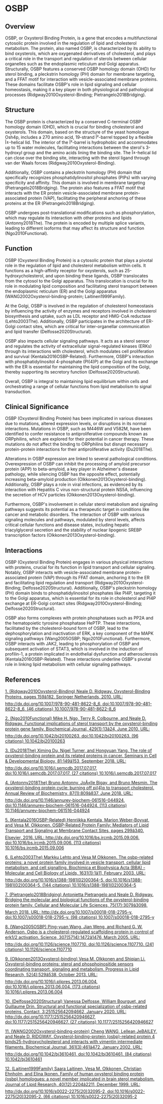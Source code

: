 # OSBP

## Overview
OSBP, or Oxysterol Binding Protein, is a gene that encodes a multifunctional cytosolic protein involved in the regulation of lipid and cholesterol metabolism. The protein, also named OSBP, is characterized by its ability to bind oxysterols, which are oxygenated derivatives of cholesterol, and plays a critical role in the transport and regulation of sterols between cellular organelles such as the endoplasmic reticulum and Golgi apparatus. Structurally, OSBP features a conserved OSBP homology domain (OHD) for sterol binding, a pleckstrin homology (PH) domain for membrane targeting, and a FFAT motif for interaction with vesicle-associated membrane proteins. These domains facilitate OSBP's role in lipid signaling and cellular homeostasis, making it a key player in both physiological and pathological processes (Ridgway2010Oxysterol-Binding; Pietrangelo2018Bridging).

## Structure
The OSBP protein is characterized by a conserved C-terminal OSBP homology domain (OHD), which is crucial for binding cholesterol and oxysterols. This domain, based on the structure of the yeast homologue Osh4p, includes a 270 amino acid, 19-strand Î²-barrel topped by a flexible Î±-helical lid. The interior of the Î²-barrel is hydrophobic and accommodates up to 15 water molecules, facilitating interactions between the sterol's 3-hydroxyl group and the amino acids lining the binding site. The Î±-helical lid can close over the binding site, interacting with the sterol ligand through van der Waals forces (Ridgway2010Oxysterol-Binding).

Additionally, OSBP contains a pleckstrin homology (PH) domain that specifically recognizes phosphatidylinositol phosphates (PIPs) with varying specificity and affinity. This domain is involved in membrane targeting (Pietrangelo2018Bridging). The protein also features a FFAT motif that interacts with the ER protein vesicle-associated membrane protein-associated protein (VAP), facilitating the peripheral anchoring of these proteins at the ER (Pietrangelo2018Bridging).

OSBP undergoes post-translational modifications such as phosphorylation, which may regulate its interaction with other proteins and lipids (Antonny2018The). The protein is encoded by multiple splice variants, leading to different isoforms that may affect its structure and function (Ngo2010Functional).

## Function
OSBP (Oxysterol Binding Protein) is a cytosolic protein that plays a pivotal role in the regulation of lipid and cholesterol metabolism within cells. It functions as a high-affinity receptor for oxysterols, such as 25-hydroxycholesterol, and upon binding these ligands, OSBP translocates from the cytosol to the Golgi apparatus. This translocation is crucial for its role in modulating lipid composition and facilitating sterol transport between the endoplasmic reticulum (ER) and the Golgi apparatus (WANG2002Oxysterol-binding-protein; Laitinen1999Family).

At the Golgi, OSBP is involved in the regulation of cholesterol homeostasis by influencing the activity of enzymes and receptors involved in cholesterol biosynthesis and uptake, such as LDL receptor and HMG-CoA reductase (Lehto2003The). Additionally, OSBP participates in the architecture of ER-Golgi contact sites, which are critical for inter-organellar communication and lipid transfer (Delfosse2020Structural).

OSBP also impacts cellular signaling pathways. It acts as a sterol sensor and regulates the activity of extracellular signal-regulated kinases (ERKs) through its interactions with cholesterol, which modulates cell proliferation and survival (Kentala2016OSBP-Related). Furthermore, OSBP's interaction with phosphatidylinositol 4-phosphate (PI(4)P) at the Golgi and its exchange with the ER is essential for maintaining the lipid composition of the Golgi, thereby supporting its secretory function (Delfosse2020Structural).

Overall, OSBP is integral to maintaining lipid equilibrium within cells and orchestrating a range of cellular functions from lipid metabolism to signal transduction.

## Clinical Significance
OSBP (Oxysterol Binding Protein) has been implicated in various diseases due to mutations, altered expression levels, or disruptions in its normal interactions. Mutations in OSBP, such as M446W and V582M, have been identified to confer resistance to antiproliferative compounds known as ORPphilins, which are explored for their potential in cancer therapy. These mutations do not affect the binding to ORPphilins but disrupt necessary protein-protein interactions for their antiproliferative activity (Du2018The). 

Alterations in OSBP expression are linked to several pathological conditions. Overexpression of OSBP can inhibit the processing of amyloid precursor protein (APP) to beta-amyloid, a key player in Alzheimer's disease pathology, while silencing OSBP has the opposite effect, potentially increasing beta-amyloid production (Olkkonen2013Oxysterol-binding). Additionally, OSBP plays a role in viral infections, as evidenced by its interaction with Hepatitis C virus non-structural protein NS5A, influencing the secretion of HCV particles (Olkkonen2013Oxysterol-binding).

Furthermore, OSBP's involvement in cellular sterol metabolism and signaling pathways suggests its potential as a therapeutic target in conditions like cancer and metabolic disorders. The interaction of OSBP with various signaling molecules and pathways, modulated by sterol levels, affects critical cellular functions and disease states, including hepatic triacylglycerol secretion and the stability of nuclear lipogenic SREBP transcription factors (Olkkonen2013Oxysterol-binding).

## Interactions
OSBP (Oxysterol Binding Protein) engages in various physical interactions with proteins, crucial for its function in lipid transport and cellular signaling. Notably, OSBP interacts with vesicle-associated membrane protein-associated protein (VAP) through its FFAT domain, anchoring it to the ER and facilitating lipid regulation and transport (Ridgway2010Oxysterol-Binding; Delfosse2020Structural). Additionally, OSBP's pleckstrin homology (PH) domain binds to phosphatidylinositol phosphates like PI4P, targeting it to the Golgi apparatus, which is essential for its role in cholesterol and PI4P exchange at ER-Golgi contact sites (Ridgway2010Oxysterol-Binding; Delfosse2020Structural).

OSBP also forms complexes with protein phosphatases such as PP2A and the hematopoietic tyrosine phosphatase HePTP. These interactions, facilitated by the cholesterol-bound form of OSBP, lead to the dephosphorylation and inactivation of ERK, a key component of the MAPK signaling pathways (Wang2005OSBP; Ngo2010Functional). Furthermore, OSBP interacts with JAK2, leading to phosphorylation of OSBP and subsequent activation of STAT3, which is involved in the induction of profilin-1, a protein implicated in endothelial dysfunction and atherosclerosis (Kentala2016OSBP-Related). These interactions underline OSBP's pivotal role in linking lipid metabolism with cellular signaling pathways.


## References


[1. (Ridgway2010Oxysterol-Binding) Neale D. Ridgway. Oxysterol-Binding Proteins, pages 159â182. Springer Netherlands, 2010. URL: http://dx.doi.org/10.1007/978-90-481-8622-8_6, doi:10.1007/978-90-481-8622-8_6. (46 citations) 10.1007/978-90-481-8622-8_6](https://doi.org/10.1007/978-90-481-8622-8_6)

[2. (Ngo2010Functional) Mike H. Ngo, Terry R. Colbourne, and Neale D. Ridgway. Functional implications of sterol transport by the oxysterol-binding protein gene family. Biochemical Journal, 429(1):13â24, June 2010. URL: http://dx.doi.org/10.1042/bj20100263, doi:10.1042/bj20100263. (96 citations) 10.1042/bj20100263](https://doi.org/10.1042/bj20100263)

[3. (Du2018The) Ximing Du, Nigel Turner, and Hongyuan Yang. The role of oxysterol-binding protein and its related proteins in cancer. Seminars in Cell &amp; Developmental Biology, 81:149â153, September 2018. URL: http://dx.doi.org/10.1016/j.semcdb.2017.07.017, doi:10.1016/j.semcdb.2017.07.017. (27 citations) 10.1016/j.semcdb.2017.07.017](https://doi.org/10.1016/j.semcdb.2017.07.017)

[4. (Antonny2018The) Bruno Antonny, JoÃ«lle Bigay, and Bruno Mesmin. The oxysterol-binding protein cycle: burning off pi(4)p to transport cholesterol. Annual Review of Biochemistry, 87(1):809â837, June 2018. URL: http://dx.doi.org/10.1146/annurev-biochem-061516-044924, doi:10.1146/annurev-biochem-061516-044924. (113 citations) 10.1146/annurev-biochem-061516-044924](https://doi.org/10.1146/annurev-biochem-061516-044924)

[5. (Kentala2016OSBP-Related) Henriikka Kentala, Marion Weber-Boyvat, and Vesa M. Olkkonen. OSBP-Related Protein Family: Mediators of Lipid Transport and Signaling at Membrane Contact Sites, pages 299â340. Elsevier, 2016. URL: http://dx.doi.org/10.1016/bs.ircmb.2015.09.006, doi:10.1016/bs.ircmb.2015.09.006. (113 citations) 10.1016/bs.ircmb.2015.09.006](https://doi.org/10.1016/bs.ircmb.2015.09.006)

[6. (Lehto2003The) Markku Lehto and Vesa M Olkkonen. The osbp-related proteins: a novel protein family involved in vesicle transport, cellular lipid metabolism, and cell signalling. Biochimica et Biophysica Acta (BBA) - Molecular and Cell Biology of Lipids, 1631(1):1â11, February 2003. URL: http://dx.doi.org/10.1016/s1388-1981(02)00364-5, doi:10.1016/s1388-1981(02)00364-5. (144 citations) 10.1016/s1388-1981(02)00364-5](https://doi.org/10.1016/s1388-1981(02)00364-5)

[7. (Pietrangelo2018Bridging) Antonietta Pietrangelo and Neale D. Ridgway. Bridging the molecular and biological functions of the oxysterol-binding protein family. Cellular and Molecular Life Sciences, 75(17):3079â3098, March 2018. URL: http://dx.doi.org/10.1007/s00018-018-2795-y, doi:10.1007/s00018-018-2795-y. (98 citations) 10.1007/s00018-018-2795-y](https://doi.org/10.1007/s00018-018-2795-y)

[8. (Wang2005OSBP) Ping-yuan Wang, Jian Weng, and Richard G. W. Anderson. Osbp is a cholesterol-regulated scaffolding protein in control of erk1/2 activation. Science, 307(5714):1472â1476, March 2005. URL: http://dx.doi.org/10.1126/science.1107710, doi:10.1126/science.1107710. (241 citations) 10.1126/science.1107710](https://doi.org/10.1126/science.1107710)

[9. (Olkkonen2013Oxysterol-binding) Vesa M. Olkkonen and Shiqian Li. Oxysterol-binding proteins: sterol and phosphoinositide sensors coordinating transport, signaling and metabolism. Progress in Lipid Research, 52(4):529â538, October 2013. URL: http://dx.doi.org/10.1016/j.plipres.2013.06.004, doi:10.1016/j.plipres.2013.06.004. (173 citations) 10.1016/j.plipres.2013.06.004](https://doi.org/10.1016/j.plipres.2013.06.004)

[10. (Delfosse2020Structural) Vanessa Delfosse, William Bourguet, and Guillaume Drin. Structural and functional specialization of osbp-related proteins. Contact, 3:251525642094662, January 2020. URL: http://dx.doi.org/10.1177/2515256420946627, doi:10.1177/2515256420946627. (27 citations) 10.1177/2515256420946627](https://doi.org/10.1177/2515256420946627)

[11. (WANG2002Oxysterol-binding-protein) Cheng WANG, Lellean JeBAILEY, and Neale D. RIDGWAY. Oxysterol-binding-protein (osbp)-related protein 4 binds25-hydroxycholesterol and interacts with vimentin intermediate filaments. Biochemical Journal, 361(3):461â472, January 2002. URL: http://dx.doi.org/10.1042/bj3610461, doi:10.1042/bj3610461. (84 citations) 10.1042/bj3610461](https://doi.org/10.1042/bj3610461)

[12. (Laitinen1999Family) Saara Laitinen, Vesa M. Olkkonen, Christian Ehnholm, and Elina Ikonen. Family of human oxysterol binding protein (osbp) homologues: a novel member implicated in brain sterol metabolism. Journal of Lipid Research, 40(12):2204â2211, December 1999. URL: http://dx.doi.org/10.1016/s0022-2275(20)32095-2, doi:10.1016/s0022-2275(20)32095-2. (66 citations) 10.1016/s0022-2275(20)32095-2](https://doi.org/10.1016/s0022-2275(20)32095-2)